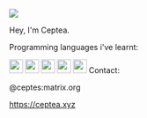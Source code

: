 

<!--
**Ceptea/Ceptea** is a ✨ _special_ ✨ repository because its `README.md` (this file) appears on your GitHub profile.

Here are some ideas to get you started:

- 🔭 I’m currently working on ...
- 🌱 I’m currently learning ...
- 👯 I’m looking to collaborate on ...
- 🤔 I’m looking for help with ...
- 💬 Ask me about ...
- 📫 How to reach me: ...
- 😄 Pronouns: ...
- ⚡ Fun fact: ...
-->
![](http://mc.ceptea.xyz:8424/img)

Hey, I'm Ceptea.


Programming languages i've learnt:


<img src="https://ceptea.xyz/static/python.png" style="width: 25px; height: 25px;">
<img src="https://ceptea.xyz/static/java.png" style="width: 25px; height: 25px;">
<img src="https://ceptea.xyz/static/javascript.png" style="width: 25px; height: 25px;">
<img src="https://ceptea.xyz/static/html.png" style="width: 25px; height: 25px;">
<img src="https://ceptea.xyz/static/css.png" style="width: 25px; height: 25px;">
Contact:


@ceptes:matrix.org


https://ceptea.xyz



